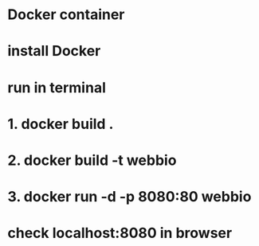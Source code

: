 # Docker container
# install Docker
# run in terminal 
# 1. docker build .
# 2. docker build -t webbio
# 3. docker run -d -p 8080:80 webbio
# check localhost:8080 in browser